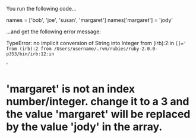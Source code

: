 You run the following code...

names = ['bob', 'joe', 'susan', 'margaret']
names['margaret'] = 'jody'

...and get the following error message:

TypeError: no implicit conversion of String into Integer
  from (irb):2:in `[]='
  from (irb):2
  from /Users/username/.rvm/rubies/ruby-2.0.0-p353/bin/irb:12:in `<main>'

# 'margaret' is not an index number/integer. change it to a 3 and the value 'margaret' will be replaced by the value 'jody' in the array.
